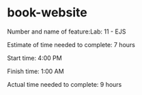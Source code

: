 # book-website

Number and name of feature:Lab: 11 - EJS

Estimate of time needed to complete: 7 hours

Start time: 4:00 PM

Finish time: 1:00 AM

Actual time needed to complete: 9 hours